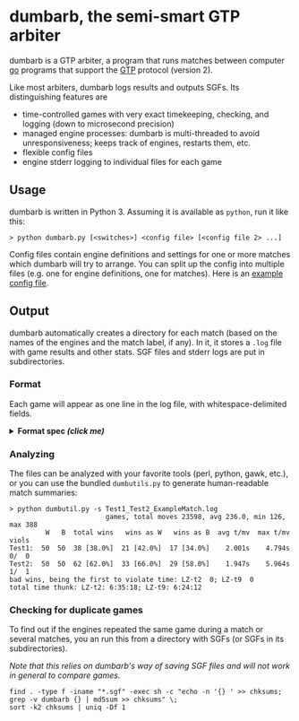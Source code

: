 # dumbarb, the semi-smart GTP arbiter

dumbarb is a GTP arbiter, a program that runs matches between computer [go](https://en.wikipedia.org/wiki/Go_(game)) programs that support the [GTP](https://www.lysator.liu.se/~gunnar/gtp/) protocol (version 2).

Like most arbiters, dumbarb logs results and outputs SGFs. Its distinguishing features are
* time-controlled games with very exact timekeeping, checking, and logging (down to microsecond precision)
* managed engine processes: dumbarb is multi-threaded to avoid unresponsiveness; keeps track of engines, restarts them, etc.
* flexible config files
* engine stderr logging to individual files for each game

## Usage
dumbarb is written in Python 3. Assuming it is available as ``python``, run it like this:

```
> python dumbarb.py [<switches>] <config file> [<config file 2> ...]
```

Config files contain engine definitions and settings for one or more matches which dumbarb will try to arrange. You can split up the config into multiple files (e.g. one for engine definitions, one for matches). Here is an [example config file](https://github.com/StanTraykov/dumbarb/blob/master/config-example.txt).

## Output

dumbarb automatically creates a directory for each match (based on the names of the engines and the match label, if any). In it, it stores a ``.log`` file with game results and other stats. SGF files and stderr logs are put in subdirectories.

### Format
Each game will appear as one line in the log file, with whitespace-delimited fields.

<details> <summary><strong>Format spec <em>(click me)</em></strong></summary>
   
The fields are, in order:

1. ``YYMMDD-HH:MM:SS`` — timestamp
2. ``[#<num>]`` — seq no of game
3. ``<eng 1>`` — name of the first engine
4. ``W|B`` — color of first engine
5. ``<eng 2>`` — name of the second engine (in config file order)
6. ``W|B`` — color of the second engine
7. ``=`` — just a symbol
8. ``(<eng 1>|<eng 2>|Jigo|None|UFIN|ERR)`` — name of winning engine or ``Jigo``, ``None`` (ended with passes but couldn't score), ``UFIN`` (unfinished), or ``ERR`` (some error occured).
9. ``(W|B)+Resign|(W|B)+Time|(W|B)+<score>|==|XX|SD|EE|IL`` — color and score or reason for the win, or:
    * ``==`` — Jigo
    * ``XX`` — no scoring requested
    * ``SD`` — problem with scorer engine
    * ``IL`` — one of the engines complained about an illegal move
    * ``EE`` — some error occured
10. ``<total moves>`` — number of moves in the game (excluding resign, including passes)
11. ``<eng 1 moves>`` — number of moves made by the first engine (including resign, if any)
12. ``<eng 2 moves>`` — number of moves made by the second engine (including resign, if any)
13. ``<eng 1 total thinking time>`` — total thinking time for the first engine
14. ``<eng 1 average thinking time>`` — average thinking time per move for the first engine
15. ``<eng 1 max thinking time>`` — maximum thinking time for 1 move for the first engine
16. ``<eng 2 total thinking time>`` — total thinking time for the second engine
17. ``<eng 2 average thinking time>`` — average thinking time per move for the second engine
18. ``<eng 2 max thinking time>`` — maximum thinking time for 1 move for the second engine
19. ``VIO:`` — just a symbol
20. ``<violations>`` — list of time violations in the format ``<engine> <moveNum>[<time taken>]`` or ``None`` if no violations occured

</details>

### Analyzing
The files can be analyzed with your favorite tools (perl, python, gawk, etc.), or you can use the bundled ``dumbutils.py`` to generate human-readable match summaries:

```
> python dumbutil.py -s Test1_Test2_ExampleMatch.log
                        games, total moves 23598, avg 236.0, min 126, max 388
         W   B  total wins   wins as W   wins as B  avg t/mv  max t/mv  viols
Test1:  50  50  38 [38.0%]  21 [42.0%]  17 [34.0%]    2.001s    4.794s  0/  0
Test2:  50  50  62 [62.0%]  33 [66.0%]  29 [58.0%]    1.947s    5.964s  1/  1
bad wins, being the first to violate time: LZ-t2  0; LZ-t9  0
total time thunk: LZ-t2: 6:35:18; LZ-t9: 6:24:12
```

### Checking for duplicate games
To find out if the engines repeated the same game during a match or several matches, you an run this from a directory with SGFs (or SGFs in its subdirectories).

*Note that this relies on dumbarb's way of saving SGF files and will not work in general to compare games.*

```
find . -type f -iname "*.sgf" -exec sh -c "echo -n '{} ' >> chksums; grep -v dumbarb {} | md5sum >> chksums" \;
sort -k2 chksums | uniq -Df 1
```
